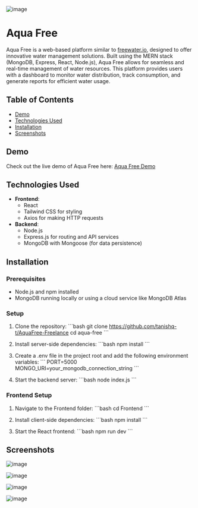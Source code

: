 ![image](https://github.com/user-attachments/assets/05666254-da30-478e-8e5c-4046e2fa4c44)


# Aqua Free

Aqua Free is a web-based platform similar to [freewater.io](https://freewater.io), designed to offer innovative water management solutions. Built using the MERN stack (MongoDB, Express, React, Node.js), Aqua Free allows for seamless and real-time management of water resources. This platform provides users with a dashboard to monitor water distribution, track consumption, and generate reports for efficient water usage.

## Table of Contents

- [Demo](#demo)
- [Technologies Used](#technologies-used)
- [Installation](#installation)
- [Screenshots](#screenshots)

## Demo

Check out the live demo of Aqua Free here: [Aqua Free Demo](#https://aquafree.co.in/)


## Technologies Used

- **Frontend**: 
  - React
  - Tailwind CSS for styling
  - Axios for making HTTP requests
- **Backend**: 
  - Node.js
  - Express.js for routing and API services
  - MongoDB with Mongoose (for data persistence)

 
## Installation

### Prerequisites

- Node.js and npm installed
- MongoDB running locally or using a cloud service like MongoDB Atlas

### Setup

1. Clone the repository:
   \`\`\`bash
   git clone https://github.com/tanishq-t/AquaFree-Freelance
   cd aqua-free
   \`\`\`

2. Install server-side dependencies:
   \`\`\`bash
   npm install
   \`\`\`

3. Create a .env file in the project root and add the following environment variables:
   \`\`\`
   PORT=5000
   MONGO_URI=your_mongodb_connection_string
   \`\`\`

4. Start the backend server:
   \`\`\`bash
   node index.js
   \`\`\`

### Frontend Setup

1. Navigate to the Frontend folder:
   \`\`\`bash
   cd Frontend
   \`\`\`

2. Install client-side dependencies:
   \`\`\`bash
   npm install
   \`\`\`

3. Start the React frontend:
   \`\`\`bash
   npm run dev
   \`\`\`



## Screenshots


![image](https://github.com/user-attachments/assets/d6c928eb-cb34-4053-9c4c-ef7558f61048)



![image](https://github.com/user-attachments/assets/4d9cef7f-3fd7-4d46-ad33-131ec7a458f6)



![image](https://github.com/user-attachments/assets/6aa8ecc8-3bca-498b-9e25-ec822b2edde9)



![image](https://github.com/user-attachments/assets/594d7bd9-2055-41a7-a102-16a22e67d96b)


